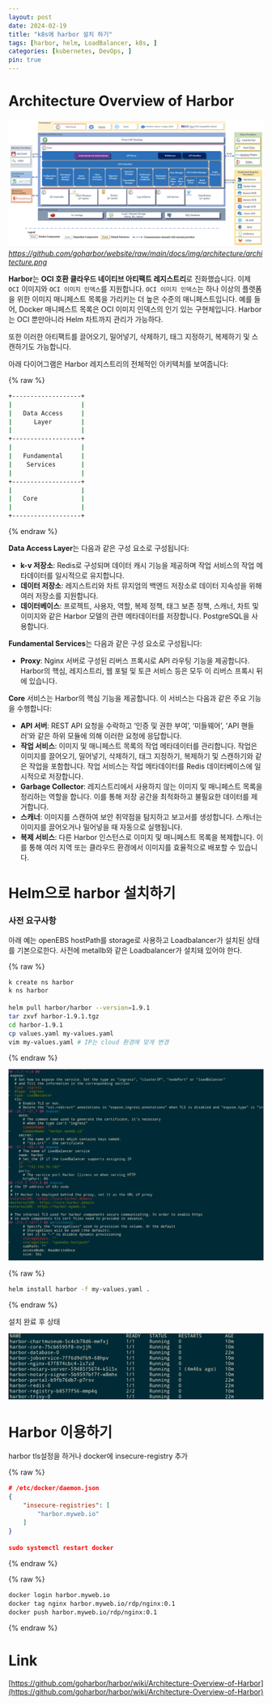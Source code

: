 ```yaml
---
layout: post
date: 2024-02-19
title: "k8s에 harbor 설치 하기"
tags: [harbor, helm, LoadBalancer, k8s, ]
categories: [kubernetes, DevOps, ]
pin: true
---
```



# **Architecture Overview of Harbor**


![0](/assets/img/2024-02-19-k8s에-harbor-설치-하기.md/0.png)_https://github.com/goharbor/website/raw/main/docs/img/architecture/architecture.png_


**Harbor**는 **OCI 호환 클라우드 네이티브 아티팩트 레지스트리**로 진화했습니다. 이제 `OCI` 이미지와 `OCI 이미지 인덱스`를 지원합니다. `OCI 이미지 인덱스`는 하나 이상의 플랫폼을 위한 이미지 매니페스트 목록을 가리키는 더 높은 수준의 매니페스트입니다. 예를 들어, Docker 매니페스트 목록은 OCI 이미지 인덱스의 인기 있는 구현체입니다.  Harbor는 OCI 뿐만아니라 Helm 차트까지 관리가 가능하다. 


또한 이러한 아티팩트를 끌어오기, 밀어넣기, 삭제하기, 태그 지정하기, 복제하기 및 스캔하기도 가능합니다. 


아래 다이어그램은 Harbor 레지스트리의 전체적인 아키텍처를 보여줍니다:


{% raw %}
```bash
+-------------------+
|                   |
|   Data Access     |
|      Layer        |
|                   |
+-------------------+
|                   |
|   Fundamental     |
|    Services       |
|                   |
+-------------------+
|                   |
|   Core            |
|                   |
+-------------------+
```
{% endraw %}


**Data Access Layer**는 다음과 같은 구성 요소로 구성됩니다:

- **k-v 저장소**: Redis로 구성되며 데이터 캐시 기능을 제공하며 작업 서비스의 작업 메타데이터를 일시적으로 유지합니다.
- **데이터 저장소**: 레지스트리와 차트 뮤지엄의 백엔드 저장소로 데이터 지속성을 위해 여러 저장소를 지원합니다.
- **데이터베이스**: 프로젝트, 사용자, 역할, 복제 정책, 태그 보존 정책, 스캐너, 차트 및 이미지와 같은 Harbor 모델의 관련 메타데이터를 저장합니다. PostgreSQL을 사용합니다.

**Fundamental Services**는 다음과 같은 구성 요소로 구성됩니다:

- **Proxy**: Nginx 서버로 구성된 리버스 프록시로 API 라우팅 기능을 제공합니다. Harbor의 핵심, 레지스트리, 웹 포털 및 토큰 서비스 등은 모두 이 리버스 프록시 뒤에 있습니다.

**Core** 서비스는 Harbor의 핵심 기능을 제공합니다. 이 서비스는 다음과 같은 주요 기능을 수행합니다:

- **API 서버**: REST API 요청을 수락하고 ‘인증 및 권한 부여’, ‘미들웨어’, 'API 핸들러’와 같은 하위 모듈에 의해 이러한 요청에 응답합니다.
- **작업 서비스**: 이미지 및 매니페스트 목록의 작업 메타데이터를 관리합니다. 작업은 이미지를 끌어오기, 밀어넣기, 삭제하기, 태그 지정하기, 복제하기 및 스캔하기와 같은 작업을 포함합니다. 작업 서비스는 작업 메타데이터를 Redis 데이터베이스에 일시적으로 저장합니다.
- **Garbage Collector**: 레지스트리에서 사용하지 않는 이미지 및 매니페스트 목록을 정리하는 역할을 합니다. 이를 통해 저장 공간을 최적화하고 불필요한 데이터를 제거합니다.
- **스캐너**: 이미지를 스캔하여 보안 취약점을 탐지하고 보고서를 생성합니다. 스캐너는 이미지를 끌어오거나 밀어넣을 때 자동으로 실행됩니다.
- **복제 서비스**: 다른 Harbor 인스턴스로 이미지 및 매니페스트 목록을 복제합니다. 이를 통해 여러 지역 또는 클라우드 환경에서 이미지를 효율적으로 배포할 수 있습니다.

# Helm으로 harbor 설치하기


### 사전 요구사항


아래 예는 openEBS hostPath를 storage로 사용하고 Loadbalancer가 설치된 상태를 기본으로한다. 사전에 metallb와 같은 Loadbalancer가 설치돼 있어야 한다.


{% raw %}
```bash
k create ns harbor
k ns harbor

helm pull harbor/harbor --version=1.9.1
tar zxvf harbor-1.9.1.tgz
cd harbor-1.9.1
cp values.yaml my-values.yaml
vim my-values.yaml # IP는 cloud 환경에 맞게 변경
```
{% endraw %}


![1](/assets/img/2024-02-19-k8s에-harbor-설치-하기.md/1.png)


{% raw %}
```bash
helm install harbor -f my-values.yaml .
```
{% endraw %}


설치 완료 후 상태


![2](/assets/img/2024-02-19-k8s에-harbor-설치-하기.md/2.png)


# Harbor 이용하기


harbor tls설정을 하거나 docker에 insecure-registry 추가


{% raw %}
```json
# /etc/docker/daemon.json
{
    "insecure-registries": [
        "harbor.myweb.io"
    ]
}

sudo systemctl restart docker
```
{% endraw %}


{% raw %}
```bash
docker login harbor.myweb.io
docker tag nginx harbor.myweb.io/rdp/nginx:0.1
docker push harbor.myweb.io/rdp/nginx:0.1
```
{% endraw %}


# Link


[https://github.com/goharbor/harbor/wiki/Architecture-Overview-of-Harbor](https://github.com/goharbor/harbor/wiki/Architecture-Overview-of-Harbor)

